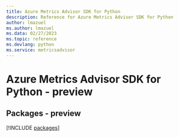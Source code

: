 ```yaml
---
title: Azure Metrics Advisor SDK for Python
description: Reference for Azure Metrics Advisor SDK for Python
author: lmazuel
ms.author: lmazuel
ms.data: 02/27/2023
ms.topic: reference
ms.devlang: python
ms.service: metricsadvisor
---
```

# Azure Metrics Advisor SDK for Python - preview
## Packages - preview
[!INCLUDE [packages](metrics-advisor-index.md)]